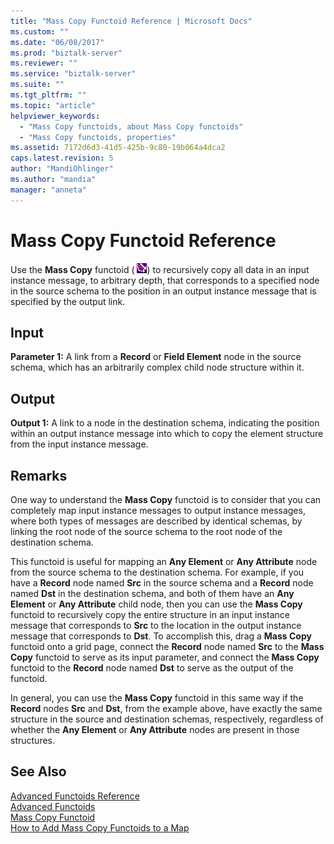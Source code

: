 ```yaml
---
title: "Mass Copy Functoid Reference | Microsoft Docs"
ms.custom: ""
ms.date: "06/08/2017"
ms.prod: "biztalk-server"
ms.reviewer: ""
ms.service: "biztalk-server"
ms.suite: ""
ms.tgt_pltfrm: ""
ms.topic: "article"
helpviewer_keywords: 
  - "Mass Copy functoids, about Mass Copy functoids"
  - "Mass Copy functoids, properties"
ms.assetid: 7172d6d3-41d5-425b-9c80-19b064a4dca2
caps.latest.revision: 5
author: "MandiOhlinger"
ms.author: "mandia"
manager: "anneta"
---
```

# Mass Copy Functoid Reference
Use the **Mass Copy** functoid ( ![](../core/media/advmasscopy.gif "advmasscopy")) to recursively copy all data in an input instance message, to arbitrary depth, that corresponds to a specified node in the source schema to the position in an output instance message that is specified by the output link.  
  
## Input  
 **Parameter 1:** A link from a **Record** or **Field Element** node in the source schema, which has an arbitrarily complex child node structure within it.  
  
## Output  
 **Output 1:** A link to a node in the destination schema, indicating the position within an output instance message into which to copy the element structure from the input instance message.  
  
## Remarks  
 One way to understand the **Mass Copy** functoid is to consider that you can completely map input instance messages to output instance messages, where both types of messages are described by identical schemas, by linking the root node of the source schema to the root node of the destination schema.  
  
 This functoid is useful for mapping an **Any Element** or **Any Attribute** node from the source schema to the destination schema. For example, if you have a **Record** node named **Src** in the source schema and a **Record** node named **Dst** in the destination schema, and both of them have an **Any Element** or **Any Attribute** child node, then you can use the **Mass Copy** functoid to recursively copy the entire structure in an input instance message that corresponds to **Src** to the location in the output instance message that corresponds to **Dst**. To accomplish this, drag a **Mass Copy** functoid onto a grid page, connect the **Record** node named **Src** to the **Mass Copy** functoid to serve as its input parameter, and connect the **Mass Copy** functoid to the **Record** node named **Dst** to serve as the output of the functoid.  
  
 In general, you can use the **Mass Copy** functoid in this same way if the **Record** nodes **Src** and **Dst**, from the example above, have exactly the same structure in the source and destination schemas, respectively, regardless of whether the **Any Element** or **Any Attribute** nodes are present in those structures.  
  
## See Also  
 [Advanced Functoids Reference](../core/advanced-functoids-reference.md)   
 [Advanced Functoids](../core/advanced-functoids.md)   
 [Mass Copy Functoid](../core/mass-copy-functoid.md)   
 [How to Add Mass Copy Functoids to a Map](../core/how-to-add-mass-copy-functoids-to-a-map.md)